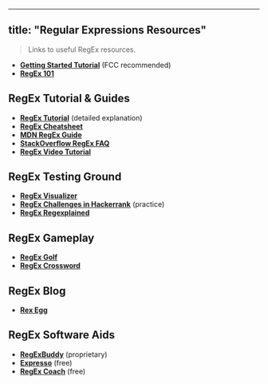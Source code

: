 
---
title: "Regular Expressions Resources"
---

> Links to useful RegEx resources.

*   [**Getting Started Tutorial**](http://regexone.com) (FCC recommended)
*   [**RegEx 101**](https://regex101.com)

## RegEx Tutorial & Guides

*   [**RegEx Tutorial**](http://www.regular-expressions.info/tutorial.html) (detailed explanation)
*   [**RegEx Cheatsheet**](http://www.cheatography.com/davechild/cheat-sheets/regular-expressions)
*   [**MDN RegEx Guide**](https://developer.mozilla.org/en-US/docs/Web/JavaScript/Guide/Regular_Expressions)
*   [**StackOverflow RegEx FAQ**](http://stackoverflow.com/a/22944075/1262108)
*   [**RegEx Video Tutorial**](https://www.youtube.com/watch?v=EkluES9Rvak)

## RegEx Testing Ground

*   [**RegEx Visualizer**](https://www.debuggex.com/?flavor=javascript)
*   [**RegEx Challenges in Hackerrank**](https://www.hackerrank.com/domains/algorithms/regex) (practice)
*   [**RegEx Regexplained**](https://leaverou.github.io/regexplained/)

## RegEx Gameplay

*   [**RegEx Golf**](http://regex.alf.nu)
*   [**RegEx Crossword**](http://regexcrossword.com)

## RegEx Blog

*   [**Rex Egg**](http://www.rexegg.com)

## RegEx Software Aids

*   [**RegExBuddy**](http://www.regexbuddy.com) (proprietary)
*   [**Expresso**](http://www.ultrapico.com/expresso.htm) (free)
*   [**RegEx Coach**](http://www.weitz.de/regex-coach/) (free)
